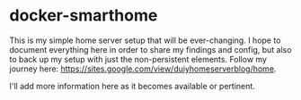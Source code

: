 # docker-smarthome

This is my simple home server setup that will be ever-changing. I hope to
document everything here in order to share my findings and config, but also
to back up my setup with just the non-persistent elements. Follow my journey
here: https://sites.google.com/view/duiyhomeserverblog/home.

I'll add more information here as it becomes available or pertinent.
